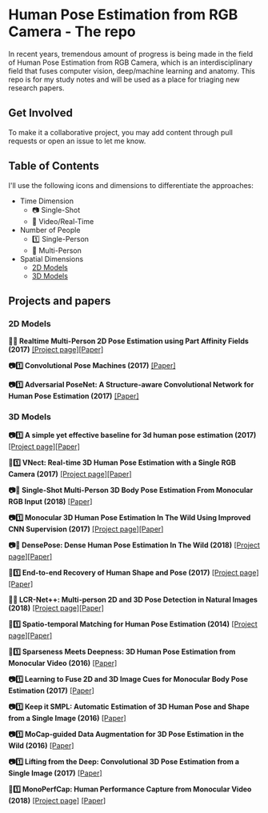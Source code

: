 # Human Pose Estimation from RGB Camera - The repo
In recent years, tremendous amount of progress is being made in the field of Human Pose Estimation from RGB Camera, which is an interdisciplinary field that fuses computer vision, deep/machine learning and anatomy. This repo is for my study notes and will be used as a place for triaging new research papers. 

## Get Involved
To make it a collaborative project, you may add content through pull requests or open an issue to let me know. 

## Table of Contents

I'll use the following icons and dimensions to differentiate the approaches:

- Time Dimension
	- :camera: Single-Shot 
	- :movie_camera: Video/Real-Time
- Number of People
	- :one: Single-Person
	- :1234: Multi-Person
- Spatial Dimensions
	- [2D Models](#2d_models)
	- [3D Models](#3d_models)

## Projects and papers

<a name="2d_models" />

### 2D Models
<b>:movie_camera::1234: Realtime Multi-Person 2D Pose Estimation using Part Affinity Fields (2017)</b> [[Project page]](https://github.com/ZheC/Realtime_Multi-Person_Pose_Estimation)[[Paper]](https://arxiv.org/pdf/1611.08050.pdf)

<b>:camera::one: Convolutional Pose Machines (2017)</b> [[Paper]](https://arxiv.org/pdf/1602.00134.pdf)

<b>:camera::one: Adversarial PoseNet: A Structure-aware Convolutional Network for Human Pose Estimation (2017)</b> [[Paper]](https://arxiv.org/pdf/1705.00389.pdf)

<a name="3d_models" />

### 3D Models
<b>:camera::one: A simple yet effective baseline for 3d human pose estimation (2017)</b> [[Project page]](https://github.com/una-dinosauria/3d-pose-baseline)[[Paper]](https://arxiv.org/pdf/1705.03098.pdf)

<b>:movie_camera::one: VNect: Real-time 3D Human Pose Estimation with a Single RGB Camera (2017)</b> [[Project page]](http://gvv.mpi-inf.mpg.de/projects/VNect/)[[Paper]](http://gvv.mpi-inf.mpg.de/projects/VNect/content/VNect_SIGGRAPH2017.pdf)

<b>:camera::1234: Single-Shot Multi-Person 3D Body Pose Estimation From Monocular RGB Input (2018)</b> [[Paper]](https://arxiv.org/pdf/1712.03453.pdf)

<b>:camera::one: Monocular 3D Human Pose Estimation In The Wild Using Improved CNN Supervision (2017)</b> [[Project page]](http://gvv.mpi-inf.mpg.de/3dhp-dataset/)[[Paper]](https://arxiv.org/pdf/1611.09813.pdf)

<b>:camera::1234: DensePose:
Dense Human Pose Estimation In The Wild (2018)</b> [[Project page]](http://densepose.org)[[Paper]](https://arxiv.org/pdf/1802.00434.pdf)

<b>:movie_camera::one: End-to-end Recovery of Human Shape and Pose (2017)</b> [[Project page]](https://github.com/akanazawa/hmr)[[Paper]](https://arxiv.org/pdf/1712.06584.pdf)

<b>:movie_camera::1234: LCR-Net++: Multi-person 2D and 3D Pose Detection in Natural Images (2018)</b> [[Project page]](https://thoth.inrialpes.fr/src/LCR-Net/)[[Paper]](https://arxiv.org/pdf/1803.00455.pdf)

<b>:movie_camera::one: Spatio-temporal Matching for Human Pose Estimation (2014)</b> [[Project page]](http://www.f-zhou.com/hpe.html)[[Paper]](http://www.f-zhou.com/hpe/2014_ECCV_STM.pdf)

<b>:movie_camera::one: Sparseness Meets Deepness: 3D Human Pose Estimation from Monocular Video (2016)</b> [[Paper]](https://arxiv.org/pdf/1511.09439.pdf)

<b>:camera::one: Learning to Fuse 2D and 3D Image Cues for Monocular Body Pose Estimation (2017)</b> [[Paper]](https://arxiv.org/pdf/1611.05708.pdf)

<b>:camera::one: Keep it SMPL: Automatic Estimation of 3D Human Pose and Shape from a Single Image (2016)</b> [[Paper]](https://arxiv.org/pdf/1607.08128.pdf)

<b>:camera::one: MoCap-guided Data Augmentation for 3D Pose Estimation in the Wild (2016)</b> [[Paper]](https://arxiv.org/pdf/1607.02046.pdf)

<b>:camera::one: Lifting from the Deep: Convolutional 3D Pose Estimation from a Single Image (2017)</b> [[Paper]](https://arxiv.org/pdf/1701.00295.pdf)

<b>:movie_camera::one: MonoPerfCap: Human Performance Capture from Monocular Video (2018)</b> [[Project page]](http://gvv.mpi-inf.mpg.de/projects/wxu/MonoPerfCap/) [[Paper]](http://gvv.mpi-inf.mpg.de/projects/wxu/MonoPerfCap/content/monoperfcap.pdf)
